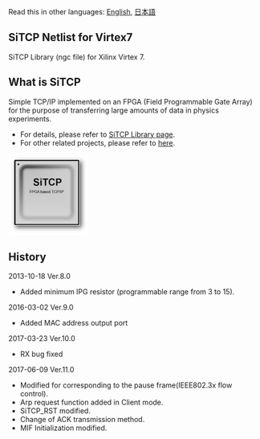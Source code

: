 Read this in other languages: [English](README.md), [日本語](README.ja.md)

## SiTCP Netlist for Virtex7

SiTCP Library (ngc file) for Xilinx Virtex 7.


## What is SiTCP

Simple TCP/IP implemented on an FPGA (Field Programmable Gate Array) for the purpose of transferring large amounts of data in physics experiments.

* For details, please refer to [SiTCP Library page](https://www.bbtech.co.jp/en/products/sitcp-library/).
* For other related projects, please refer to [here](https://github.com/BeeBeansTechnologies).

![SiTCP](sitcp.png)


## History

2013-10-18 Ver.8.0
* Added minimum IPG resistor (programmable range from 3 to 15).

2016-03-02 Ver.9.0
* Added MAC address output port

2017-03-23 Ver.10.0
* RX bug fixed

2017-06-09 Ver.11.0
* Modified for corresponding to the pause frame(IEEE802.3x flow control).
* Arp request function added in Client mode.
* SiTCP_RST modified.
* Change of ACK transmission method.
* MIF Initialization modified.
